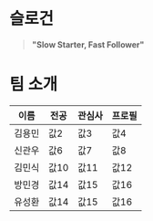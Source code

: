 # 슬로건
> **"Slow Starter, Fast Follower"**  

# 팀 소개
| **이름** | **전공** | **관심사** | **프로필** |  
|-------|-------|-------|-------|  
| 김용민   | 값2   | 값3   | 값4   |  
| 신관우   | 값6   | 값7   | 값8   |  
| 김민식   | 값10  | 값11  | 값12  |  
| 방민경  | 값14  | 값15  | 값16  |  
| 유성환  | 값14  | 값15  | 값16  |  
